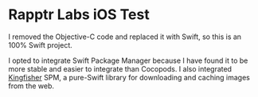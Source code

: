 # Rapptr Labs iOS Test

I removed the Objective-C code and replaced it with Swift, so this is an 100% Swift project.

I opted to integrate Swift Package Manager because I have found it to be more stable and easier to integrate than Cocopods. 
I also integrated [Kingfisher](https://github.com/onevcat/Kingfisher) SPM, a pure-Swift library for downloading and caching images from the web.
